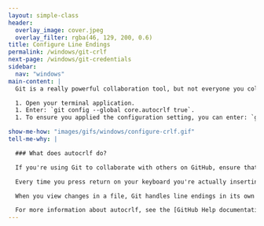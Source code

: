```yaml
---
layout: simple-class
header:
  overlay_image: cover.jpeg
  overlay_filter: rgba(46, 129, 200, 0.6)
title: Configure Line Endings
permalink: /windows/git-crlf
next-page: /windows/git-credentials
sidebar:
  nav: "windows"
main-content: |
  Git is a really powerful collaboration tool, but not everyone you collaborate with uses the same operating system. Thankfully, Git comes to the party equipped with all the tools necessary to make collaborating easy, you just need to identify what OS you are working on so Git can take care of the rest.

  1. Open your terminal application.
  1. Enter: `git config --global core.autocrlf true`. 
  1. To ensure you applied the configuration setting, you can enter: `git config --global --list` to view the different configurations settings.

show-me-how: "images/gifs/windows/configure-crlf.gif"
tell-me-why: |

  ### What does autocrlf do?

  If you're using Git to collaborate with others on GitHub, ensure that Git is properly configured to handle line endings.

  Every time you press return on your keyboard you're actually inserting an invisible character called a line ending. Historically, different operating systems have handled line endings differently.

  When you view changes in a file, Git handles line endings in its own way. Since you're collaborating on projects with Git and GitHub, Git might produce unexpected results if, for example, you're working on a Windows machine, and your collaborator has made a change in macOS.

  For more information about autocrlf, see the [GitHub Help documentation](https://help.github.com/articles/dealing-with-line-endings/).
---
```

